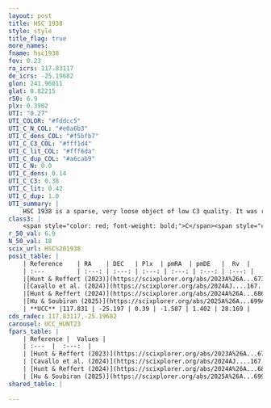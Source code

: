 ```yaml
---
layout: post
title: HSC 1938
style: style
title_flag: true
more_names: 
fname: hsc1938
fov: 0.23
ra_icrs: 117.83117
de_icrs: -25.19682
glon: 241.96011
glat: 0.82215
r50: 6.9
plx: 0.3902
UTI: "0.27"
UTI_COLOR: "#fddcc5"
UTI_C_N_COL: "#e0a6b3"
UTI_C_dens_COL: "#f5bfb7"
UTI_C_C3_COL: "#fff1d4"
UTI_C_lit_COL: "#fff6da"
UTI_C_dup_COL: "#a6cab9"
UTI_C_N: 0.0
UTI_C_dens: 0.14
UTI_C_C3: 0.38
UTI_C_lit: 0.42
UTI_C_dup: 1.0
UTI_summary: |
    HSC 1938 is a sparse, very loose object of low C3 quality. It was recently reported in the literature.<br><br><span style="color: #99180f; font-weight: bold;">Warning: </span>contains less than 25 stars with <i>P>0.5</i> estimated.
class3: |
    <span style="color: red; font-weight: bold;">C</span><span style="color: #FFC300; font-weight: bold;">B</span>
r_50_val: 6.9
N_50_val: 18
scix_url: HSC%201938
posit_table: |
    | Reference    | RA    | DEC   | Plx  | pmRA  | pmDE   |  Rv  |
    | :---         | :---: | :---: | :---: | :---: | :---: | :---: |
    |[Hunt & Reffert (2023)](https://scixplorer.org/abs/2023A%26A...673A.114H) | 117.819 | -25.178 | 0.377 | -1.574 | 1.392 | 9.282 |
    |[Cavallo et al. (2024)](https://scixplorer.org/abs/2024AJ....167...12C) | 117.865 | -25.135 | 0.376 | -- | -- | -- |
    |[Hunt & Reffert (2024)](https://scixplorer.org/abs/2024A%26A...686A..42H) | 117.819 | -25.178 | 0.377 | -1.574 | 1.392 | 9.282 |
    |[Hu & Soubiran (2025)](https://scixplorer.org/abs/2025A%26A...699A.246H) | 117.865 | -25.135 | -- | -- | -- | -- |
    | **UCC** |117.831 | -25.197 | 0.39 | -1.587 | 1.402 | 28.169 | 
cds_radec: 117.83117,-25.19682
carousel: UCC_HUNT23
fpars_table: |
    | Reference |  Values |
    | :---  |  :---:  |
    | [Hunt & Reffert (2023)](https://scixplorer.org/abs/2023A%26A...673A.114H) | `AV50=0.464, diffAV50=0.658, MOD50=11.941, logAge50=8.351` |
    | [Cavallo et al. (2024)](https://scixplorer.org/abs/2024AJ....167...12C) | `AV50=0.49, dMod50=11.72, logAge50=8.96, [Fe/H]50=0.13` |
    | [Hunt & Reffert (2024)](https://scixplorer.org/abs/2024A%26A...686A..42H) | `MassJ=62.8646` |
    | [Hu & Soubiran (2025)](https://scixplorer.org/abs/2025A%26A...699A.246H) | `MA22=-0.08, MA23f=-0.21, MZ23=-0.22, MK24=-0.21, MF24=-0.12` |
shared_table: |
    
---
```


